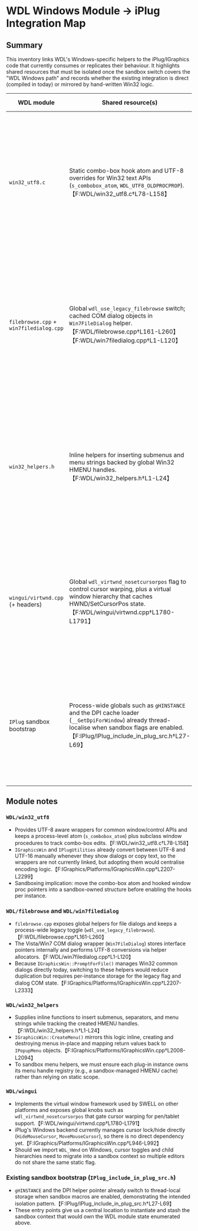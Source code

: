 # WDL Windows Module → iPlug Integration Map

## Summary
This inventory links WDL's Windows-specific helpers to the iPlug/IGraphics code that currently consumes or replicates their behaviour. It highlights shared resources that must be isolated once the sandbox switch covers the "WDL Windows path" and records whether the existing integration is direct (compiled in today) or mirrored by hand-written Win32 logic.

| WDL module | Shared resource(s) | iPlug/IGraphics integration touchpoints | Sandboxing observations |
| --- | --- | --- | --- |
| `win32_utf8.c` | Static combo-box hook atom and UTF-8 overrides for Win32 text APIs (`s_combobox_atom`, `WDL_UTF8_OLDPROCPROP`).【F:WDL/win32_utf8.c†L78-L158】 | UTF-16/UTF-8 conversions inside `IGraphicsWin::PromptForFile` and related helpers currently reimplement the conversions directly instead of deferring to WDL wrappers.【F:IGraphics/Platforms/IGraphicsWin.cpp†L2207-L2299】 | Any future adoption of the WDL override layer must route the hook state (combo atoms, subclass procs) through the sandbox context so per-instance dialogs do not share global handles. |
| `filebrowse.cpp` + `win7filedialog.cpp` | Global `wdl_use_legacy_filebrowse` switch; cached COM dialog objects in `Win7FileDialog` helper.【F:WDL/filebrowse.cpp†L161-L260】【F:WDL/win7filedialog.cpp†L1-L120】 | `IGraphicsWin::PromptForFile/PromptForDirectory` call native Common Dialog APIs directly, so adopting WDL's helpers would centralise file dialog state and respect the same sandbox switch that guards other Windows resources.【F:IGraphics/Platforms/IGraphicsWin.cpp†L2207-L2333】 | If we swap to the WDL helpers, their globals (legacy toggle, COM handler storage) need per-instance storage; otherwise multiple plug-ins would share dialog preferences across the process. |
| `win32_helpers.h` | Inline helpers for inserting submenus and menu strings backed by global Win32 HMENU handles.【F:WDL/win32_helpers.h†L1-L24】 | `IGraphicsWin::CreateMenu` builds menus manually via `AppendMenuW`, `TrackPopupMenu`, and HMENU offsets.【F:IGraphics/Platforms/IGraphicsWin.cpp†L2008-L2094】 | Reusing WDL helpers would consolidate menu creation, but we must ensure submenu registries (HMENUs) ride on sandbox context objects rather than static HMENU globals. |
| `wingui/virtwnd.cpp` (+ headers) | Global `wdl_virtwnd_nosetcursorpos` flag to control cursor warping, plus a virtual window hierarchy that caches HWND/SetCursorPos state.【F:WDL/wingui/virtwnd.cpp†L1780-L1791】 | `IGraphicsWin::HideMouseCursor` / `MoveMouseCursor` manually locks the cursor, recreating the same behaviour without the global toggle.【F:IGraphics/Platforms/IGraphicsWin.cpp†L946-L992】 | Introducing `WDL_VWnd` on Windows would require moving the global cursor toggle (and any static child lists) into per-instance storage so tablet-aware cursor logic remains isolated. |
| `IPlug` sandbox bootstrap | Process-wide globals such as `gHINSTANCE` and the DPI cache loader (`__GetDpiForWindow`) already thread-localise when sandbox flags are enabled.【F:IPlug/IPlug_include_in_plug_src.h†L27-L69】 | These entry points are the natural place to thread a sandbox context pointer that can be forwarded to the WDL modules listed above once they are made context-aware. | Extending the existing sandbox macros will let us reuse their storage model (thread-local wrappers plus shared fallback) for any WDL state we hoist out of static globals. |

## Module notes
### `WDL/win32_utf8`
* Provides UTF-8 aware wrappers for common window/control APIs and keeps a process-level atom (`s_combobox_atom`) plus subclass window procedures to track combo-box edits.【F:WDL/win32_utf8.c†L78-L158】  
* `IGraphicsWin` and `IPlugUtilities` already convert between UTF-8 and UTF-16 manually whenever they show dialogs or copy text, so the wrappers are not currently linked, but adopting them would centralise encoding logic.【F:IGraphics/Platforms/IGraphicsWin.cpp†L2207-L2299】  
* Sandboxing implication: move the combo-box atom and hooked window proc pointers into a sandbox-owned structure before enabling the hooks per instance.

### `WDL/filebrowse` and `WDL/win7filedialog`
* `filebrowse.cpp` exposes global helpers for file dialogs and keeps a process-wide legacy toggle (`wdl_use_legacy_filebrowse`).【F:WDL/filebrowse.cpp†L161-L260】  
* The Vista/Win7 COM dialog wrapper (`Win7FileDialog`) stores interface pointers internally and performs UTF-8 conversions via helper allocators.【F:WDL/win7filedialog.cpp†L1-L120】  
* Because `IGraphicsWin::PromptForFile()` manages Win32 common dialogs directly today, switching to these helpers would reduce duplication but requires per-instance storage for the legacy flag and dialog COM state.【F:IGraphics/Platforms/IGraphicsWin.cpp†L2207-L2333】 

### `WDL/win32_helpers`
* Supplies inline functions to insert submenus, separators, and menu strings while tracking the created HMENU handles.【F:WDL/win32_helpers.h†L1-L24】  
* `IGraphicsWin::CreateMenu()` mirrors this logic inline, creating and destroying menus in-place and mapping return values back to `IPopupMenu` objects.【F:IGraphics/Platforms/IGraphicsWin.cpp†L2008-L2094】  
* To sandbox menu helpers, we must ensure each plug-in instance owns its menu handle registry (e.g., a sandbox-managed HMENU cache) rather than relying on static scope.

### `WDL/wingui`
* Implements the virtual window framework used by SWELL on other platforms and exposes global knobs such as `wdl_virtwnd_nosetcursorpos` that gate cursor warping for pen/tablet support.【F:WDL/wingui/virtwnd.cpp†L1780-L1791】  
* iPlug's Windows backend currently manages cursor lock/hide directly (`HideMouseCursor`, `MoveMouseCursor`), so there is no direct dependency yet.【F:IGraphics/Platforms/IGraphicsWin.cpp†L946-L992】  
* Should we import `WDL_VWnd` on Windows, cursor toggles and child hierarchies need to migrate into a sandbox context so multiple editors do not share the same static flag.

### Existing sandbox bootstrap (`IPlug_include_in_plug_src.h`)
* `gHINSTANCE` and the DPI helper pointer already switch to thread-local storage when sandbox macros are enabled, demonstrating the intended isolation pattern.【F:IPlug/IPlug_include_in_plug_src.h†L27-L69】  
* These entry points give us a central location to instantiate and stash the sandbox context that would own the WDL module state enumerated above.
